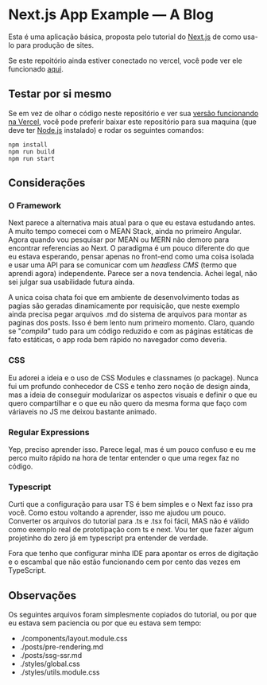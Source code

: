 # Next.js App Example — A Blog

Esta é uma aplicação básica, proposta pelo tutorial do [Next.js](https://nextjs.org/learn) de como usa-lo para produção de sites.

Se este repoitório ainda estiver conectado no vercel, você pode ver ele funcionado [aqui](https://nextjs-blog-mocha-ten.vercel.app/).

## Testar por si mesmo

Se em vez de olhar o código neste repositório e ver sua [versão funcionando na Vercel](https://nextjs-blog-mocha-ten.vercel.app/), você pode preferir baixar este repositório para sua maquina (que deve ter [Node.js](https://nodejs.org/en/) instalado) e rodar os seguintes comandos:

```shell
npm install
npm run build
npm run start
```

## Considerações

### O Framework

Next parece a alternativa mais atual para o que eu estava estudando antes. A muito tempo comecei com o MEAN Stack, ainda no primeiro Angular. Agora quando vou pesquisar por MEAN ou MERN não demoro para encontrar referencias ao Next. O paradigma é um pouco diferente do que eu estava esperando, pensar apenas no front-end como uma coisa isolada e usar uma API para se comunicar com um *headless CMS* (termo que aprendi agora) independente. Parece ser a nova tendencia. Achei legal, não sei julgar sua usabilidade futura ainda.

A unica coisa chata foi que em ambiente de desenvolvimento todas as pagias são geradas dinamicamente por requisição, que neste exemplo ainda precisa pegar arquivos .md do sistema de arquivos para montar as paginas dos posts. Isso é bem lento num primeiro momento. Claro, quando se "*compila*" tudo para um código reduzido e com as páginas estáticas de fato estáticas, o app roda bem rápido no navegador como deveria.

### CSS

Eu adorei a ideia e o uso de CSS Modules e classnames (o package). Nunca fui um profundo conhecedor de CSS e tenho zero noção de design ainda, mas a ideia de conseguir modularizar os aspectos visuais e definir o que eu quero compartilhar e o que eu não quero da mesma forma que faço com váriaveis no JS me deixou bastante animado.

### Regular Expressions

Yep, preciso aprender isso. Parece legal, mas é um pouco confuso e eu me perco muito rápido na hora de tentar entender o que uma regex faz no código.

### Typescript

Curti que a configuração para usar TS é bem simples e o Next faz isso pra você. Como estou voltando a aprender, isso me ajudou um pouco. Converter os arquivos do tutorial para .ts e .tsx foi fácil, MAS não é válido como exemplo real de prototipação com ts e next. Vou ter que fazer algum projetinho do zero já em typescript pra entender de verdade.

Fora que tenho que configurar minha IDE para apontar os erros de digitação e o escambal que não estão funcionando cem por cento das vezes em TypeScript.

## Observações

Os seguintes arquivos foram simplesmente copiados do tutorial, ou por que eu estava sem paciencia ou por que eu estava sem tempo:

* ./components/layout.module.css
* ./posts/pre-rendering.md
* ./posts/ssg-ssr.md
* ./styles/global.css
* ./styles/utils.module.css
